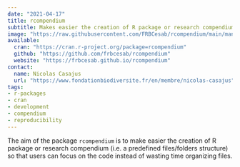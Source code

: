 ```yaml
---
date: "2021-04-17"
title: rcompendium
subtitle: Makes easier the creation of R package or research compendium
image: "https://raw.githubusercontent.com/FRBCesab/rcompendium/main/man/figures/hexsticker.png"
available:
  cran: "https://cran.r-project.org/package=rcompendium"
  github: "https://github.com/frbcesab/rcompendium"
  website: "https://frbcesab.github.io/rcompendium"
contact:
  name: Nicolas Casajus
  url: "https://www.fondationbiodiversite.fr/en/membre/nicolas-casajus"
tags:
- r-packages
- cran
- development
- compendium
- reproducibility
---
```


The aim of the package `rcompendium` is to make easier the creation of
R package or research compendium
(i.e. a predefined files/folders structure) so that users can focus on the code
instead of wasting time organizing files.

<!--more-->
